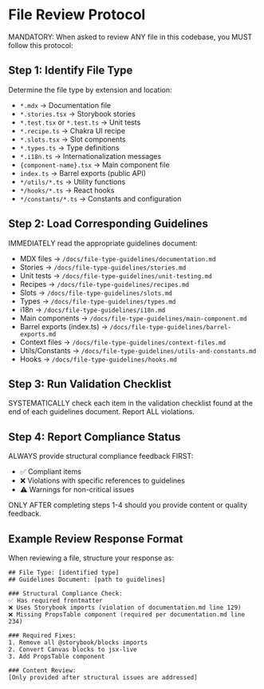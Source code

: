 # File Review Protocol

MANDATORY: When asked to review ANY file in this codebase, you MUST follow this
protocol:

## Step 1: Identify File Type

Determine the file type by extension and location:

- `*.mdx` → Documentation file
- `*.stories.tsx` → Storybook stories
- `*.test.tsx` or `*.test.ts` → Unit tests
- `*.recipe.ts` → Chakra UI recipe
- `*.slots.tsx` → Slot components
- `*.types.ts` → Type definitions
- `*.i18n.ts` → Internationalization messages
- `{component-name}.tsx` → Main component file
- `index.ts` → Barrel exports (public API)
- `*/utils/*.ts` → Utility functions
- `*/hooks/*.ts` → React hooks
- `*/constants/*.ts` → Constants and configuration

## Step 2: Load Corresponding Guidelines

IMMEDIATELY read the appropriate guidelines document:

- MDX files → `/docs/file-type-guidelines/documentation.md`
- Stories → `/docs/file-type-guidelines/stories.md`
- Unit tests → `/docs/file-type-guidelines/unit-testing.md`
- Recipes → `/docs/file-type-guidelines/recipes.md`
- Slots → `/docs/file-type-guidelines/slots.md`
- Types → `/docs/file-type-guidelines/types.md`
- i18n → `/docs/file-type-guidelines/i18n.md`
- Main components → `/docs/file-type-guidelines/main-component.md`
- Barrel exports (index.ts) → `/docs/file-type-guidelines/barrel-exports.md`
- Context files → `/docs/file-type-guidelines/context-files.md`
- Utils/Constants → `/docs/file-type-guidelines/utils-and-constants.md`
- Hooks → `/docs/file-type-guidelines/hooks.md`

## Step 3: Run Validation Checklist

SYSTEMATICALLY check each item in the validation checklist found at the end of
each guidelines document. Report ALL violations.

## Step 4: Report Compliance Status

ALWAYS provide structural compliance feedback FIRST:

- ✅ Compliant items
- ❌ Violations with specific references to guidelines
- ⚠️ Warnings for non-critical issues

ONLY AFTER completing steps 1-4 should you provide content or quality feedback.

## Example Review Response Format

When reviewing a file, structure your response as:

```
## File Type: [identified type]
## Guidelines Document: [path to guidelines]

### Structural Compliance Check:
✅ Has required frontmatter
❌ Uses Storybook imports (violation of documentation.md line 129)
❌ Missing PropsTable component (required per documentation.md line 234)

### Required Fixes:
1. Remove all @storybook/blocks imports
2. Convert Canvas blocks to jsx-live
3. Add PropsTable component

### Content Review:
[Only provided after structural issues are addressed]
```
